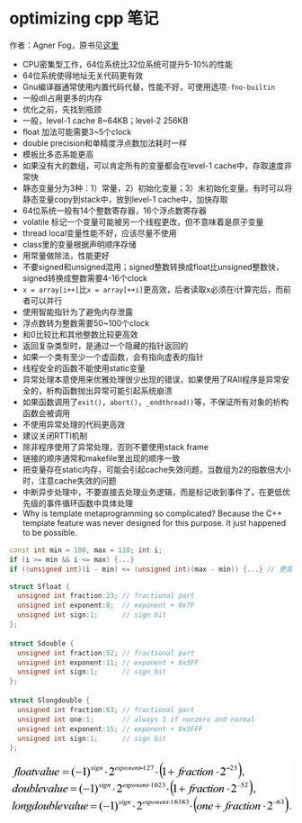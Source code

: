 # optimizing cpp 笔记
  
作者：Agner Fog，原书见[这里](https://www.agner.org/optimize/optimizing_cpp.pdf)

- CPU密集型工作，64位系统比32位系统可提升5-10%的性能
- 64位系统使得地址无关代码更有效
- Gnu编译器通常使用内置代码代替，性能不好，可使用选项`-fno-builtin`
- 一般dll占用更多的内存
- 优化之前，先找到瓶颈
- 一般，level-1 cache 8~64KB；level-2 256KB
- float 加法可能需要3~5个clock
- double precision和单精度浮点数加法耗时一样
- 模板比多态系能更高
- 如果没有大的数组，可以肯定所有的变量都会在level-1 cache中，存取速度非常快
- 静态变量分为3种：1）常量，2）初始化变量；3）未初始化变量。有时可以将静态变量copy到stack中，放到level-1 cache中，加快存取
- 64位系统一般有14个整数寄存器，16个浮点数寄存器
- volatile 标记一个变量可能被另一个线程更改，但不意味着是原子变量
- thread local变量性能不好，应该尽量不使用
- class里的变量根据声明顺序存储
- 用常量做除法，性能更好
- 不要signed和unsigned混用；signed整数转换成float比unsigned整数快，signed转换成整数需要4-16个clock
- `x = array[i++]`比`x = array[++i]`更高效，后者读取x必须在i计算完后，而前者可以并行
- 使用智能指针为了避免内存泄露
- 浮点数转为整数需要50~100个clock
- 和0比较比和其他整数比较更高效
- 返回复杂类型时，是通过一个隐藏的指针返回的
- 如果一个类有至少一个虚函数，会有指向虚表的指针
- 线程安全的函数不能使用static变量
- 异常处理本意使用来优雅处理很少出现的错误，如果使用了RAII程序是异常安全的，析构函数抛出异常可能引起系统崩溃
- 如果函数调用了`exit()`，`abort()`，`_endthread()`等，不保证所有对象的析构函数会被调用
- 不使用异常处理的代码更高效
- 建议关闭RTTI机制
- 除非程序使用了异常处理，否则不要使用stack frame
- 链接的顺序通常和makefile里出现的顺序一致
- 把变量存在static内存，可能会引起cache失效问题，当数组为2的指数倍大小时，注意cache失效的问题
- 中断异步处理中，不要直接去处理业务逻辑，而是标记收到事件了，在更低优先级的事件循环函数中具体处理
- Why is template metaprogramming so complicated? Because the C++ template feature was never designed for this purpose. It just happened to be possible.

```cpp
const int min = 100, max = 110; int i;
if (i >= min && i <= max) {...}
if ((unsigned int)(i - min) <= (unsigned int)(max - min)) {...} // 更高效
```

```cpp
struct Sfloat {
  unsigned int fraction:23; // fractional part
  unsigned int exponent:8;  // exponent + 0x7F
  unsigned int sign:1;      // sign bit
};

struct Sdouble {
  unsigned int fraction:52; // fractional part
  unsigned int exponent:11; // exponent + 0x3FF
  unsigned int sign:1;      // sign bit
};

struct Slongdouble {
  unsigned int fraction:63; // fractional part
  unsigned int one:1;       // always 1 if nonzero and normal
  unsigned int exponent:15; // exponent + 0x3FFF
  unsigned int sign:1;      // sign bit
}; 
```

![image](../../images/3c94a4ff-0c28-4986-9e79-70aaa4a88348.jpg)
